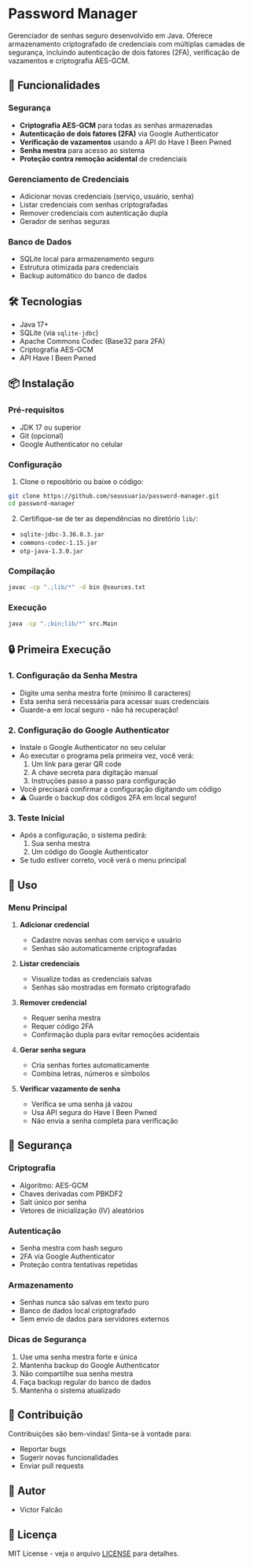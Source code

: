 # Password Manager

Gerenciador de senhas seguro desenvolvido em Java. Oferece armazenamento criptografado de credenciais com múltiplas camadas de segurança, incluindo autenticação de dois fatores (2FA), verificação de vazamentos e criptografia AES-GCM.

## 🔐 Funcionalidades

### Segurança
- **Criptografia AES-GCM** para todas as senhas armazenadas
- **Autenticação de dois fatores (2FA)** via Google Authenticator
- **Verificação de vazamentos** usando a API do Have I Been Pwned
- **Senha mestra** para acesso ao sistema
- **Proteção contra remoção acidental** de credenciais

### Gerenciamento de Credenciais
- Adicionar novas credenciais (serviço, usuário, senha)
- Listar credenciais com senhas criptografadas
- Remover credenciais com autenticação dupla
- Gerador de senhas seguras

### Banco de Dados
- SQLite local para armazenamento seguro
- Estrutura otimizada para credenciais
- Backup automático do banco de dados

## 🛠️ Tecnologias

- Java 17+
- SQLite (via `sqlite-jdbc`)
- Apache Commons Codec (Base32 para 2FA)
- Criptografia AES-GCM
- API Have I Been Pwned

## 📦 Instalação

### Pré-requisitos
- JDK 17 ou superior
- Git (opcional)
- Google Authenticator no celular

### Configuração

1. Clone o repositório ou baixe o código:
```bash
git clone https://github.com/seuusuario/password-manager.git
cd password-manager
```

2. Certifique-se de ter as dependências no diretório `lib/`:
- `sqlite-jdbc-3.36.0.3.jar`
- `commons-codec-1.15.jar`
- `otp-java-1.3.0.jar`

### Compilação
```bash
javac -cp ".;lib/*" -d bin @sources.txt
```

### Execução
```bash
java -cp ".;bin;lib/*" src.Main
```

## 🔒 Primeira Execução

### 1. Configuração da Senha Mestra
- Digite uma senha mestra forte (mínimo 8 caracteres)
- Esta senha será necessária para acessar suas credenciais
- Guarde-a em local seguro - não há recuperação!

### 2. Configuração do Google Authenticator
- Instale o Google Authenticator no seu celular
- Ao executar o programa pela primeira vez, você verá:
  1. Um link para gerar QR code
  2. A chave secreta para digitação manual
  3. Instruções passo a passo para configuração
- Você precisará confirmar a configuração digitando um código
- ⚠️ Guarde o backup dos códigos 2FA em local seguro!

### 3. Teste Inicial
- Após a configuração, o sistema pedirá:
  1. Sua senha mestra
  2. Um código do Google Authenticator
- Se tudo estiver correto, você verá o menu principal

## 🎯 Uso

### Menu Principal
1. **Adicionar credencial**
   - Cadastre novas senhas com serviço e usuário
   - Senhas são automaticamente criptografadas

2. **Listar credenciais**
   - Visualize todas as credenciais salvas
   - Senhas são mostradas em formato criptografado

3. **Remover credencial**
   - Requer senha mestra
   - Requer código 2FA
   - Confirmação dupla para evitar remoções acidentais

4. **Gerar senha segura**
   - Cria senhas fortes automaticamente
   - Combina letras, números e símbolos

5. **Verificar vazamento de senha**
   - Verifica se uma senha já vazou
   - Usa API segura do Have I Been Pwned
   - Não envia a senha completa para verificação

## 🔐 Segurança

### Criptografia
- Algoritmo: AES-GCM
- Chaves derivadas com PBKDF2
- Salt único por senha
- Vetores de inicialização (IV) aleatórios

### Autenticação
- Senha mestra com hash seguro
- 2FA via Google Authenticator
- Proteção contra tentativas repetidas

### Armazenamento
- Senhas nunca são salvas em texto puro
- Banco de dados local criptografado
- Sem envio de dados para servidores externos

### Dicas de Segurança
1. Use uma senha mestra forte e única
2. Mantenha backup do Google Authenticator
3. Não compartilhe sua senha mestra
4. Faça backup regular do banco de dados
5. Mantenha o sistema atualizado

## 🤝 Contribuição

Contribuições são bem-vindas! Sinta-se à vontade para:
- Reportar bugs
- Sugerir novas funcionalidades
- Enviar pull requests

## 👤 Autor
* Victor Falcão

## 📝 Licença

MIT License - veja o arquivo [LICENSE](LICENSE) para detalhes.



